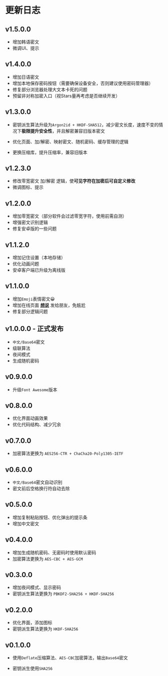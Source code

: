 # 更新日志

## v1.5.0.0

- 增加韩语密文
- 微调UI、提示

## v1.4.0.0

- 增加日语密文
- 增加本地保存密码按钮（需要确保设备安全，否则建议使用密码管理器）
- 修复部分浏览器处理大文本卡死的问题
- 预留非对称加密入口（视Stars量再考虑是否继续开发）

## v1.3.0.0

- 密钥派生算法升级为`Argon2id + HKDF-SHA512`，减少密文长度，速度不变的情况下**极限提升安全性**，并且解密兼容旧版本密文

- 优化页面、加/解密、映射密文、随机密码、缓存管理的逻辑
- 更换压缩库，提升压缩率，兼容旧版本

## v1.2.3.0

- 修改零宽密文 加/解密 逻辑，使**可见字符在加密后可自定义修改**
- 微调图标、提示

## v1.2.0.0

- 增加零宽密文（部分软件会过滤零宽字符，使用前需自测）
- 增强密文识别逻辑
- 修复安卓版的一些问题

## v1.1.2.0

- 增加记住设置（本地存储）
- 优化动画问题
- 安卓客户端已升级为离线版

## v1.1.0.0

- 增加`Emoji`表情密文😀
- 增加在线页面 [**想说**](https://xshuo.515188.xyz/) 发给朋友，免尴尬
- 修复部分逻辑问题

## v1.0.0.0 - 正式发布

- `中文/Base64`密文
- 级联算法
- 夜间模式
- 生成随机密码

## v0.9.0.0

- 升级`Font Awesome`版本

## v0.8.0.0

- 优化界面动画效果
- 优化代码结构、减少冗余

## v0.7.0.0

- 加密算法更换为 `AES256-CTR + ChaCha20-Poly1305-IETF`

## v0.6.0.0

- `中文/Base64`密文自动识别
- 密文前后空格换行符自动去除

## v0.5.0.0

- 增加复制粘贴按钮、优化弹出的提示条
- 增加中文密文

## v0.4.0.0

- 增加生成随机密码、无密码时使用默认密码
- 加密算法更换为 `AES-CBC + AES-GCM` 

## v0.3.0.0

- 增加夜间模式、显示密码
- 密钥派生算法更换为 `PBKDF2-SHA256 + HKDF-SHA256`

## v0.2.0.0

- 优化界面，添加图标
- 密钥派生算法更换为 `HKDF-SHA256`

## v0.1.0.0

- 使用`Deflate`压缩算法、`AES-CBC`加密算法，输出`Base64`密文

- 密钥派生使用`SHA256`